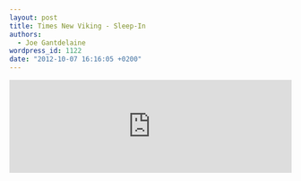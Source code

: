 ```yaml
---
layout: post
title: Times New Viking - Sleep-In
authors:
  - Joe Gantdelaine
wordpress_id: 1122
date: "2012-10-07 16:16:05 +0200"
---
```


<iframe width="100%" height="166" scrolling="no" frameborder="no" src="http://w.soundcloud.com/player/?url=http%3A%2F%2Fapi.soundcloud.com%2Ftracks%2F61955515&show_artwork=true"></iframe>
